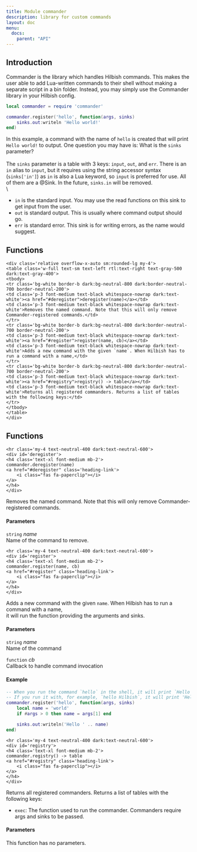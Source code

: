 ```yaml
---
title: Module commander
description: library for custom commands
layout: doc
menu:
  docs:
    parent: "API"
---
```


## Introduction


Commander is the library which handles Hilbish commands. This makes
the user able to add Lua-written commands to their shell without making
a separate script in a bin folder. Instead, you may simply use the Commander
library in your Hilbish config.

```lua
local commander = require 'commander'

commander.register('hello', function(args, sinks)
	sinks.out:writeln 'Hello world!'
end)
```

In this example, a command with the name of `hello` is created
that will print `Hello world!` to output. One question you may
have is: What is the `sinks` parameter?\
 \
The `sinks` parameter is a table with 3 keys: `input`, `out`, and `err`.
There is an `in` alias to `input`, but it requires using the string accessor syntax (`sinks['in']`)
as `in` is also a Lua keyword, so `input` is preferred for use.
All of them are a @Sink.
In the future, `sinks.in` will be removed.\
 \
- `in` is the standard input. You may use the read functions on this sink to get input from the user.
- `out` is standard output. This is usually where command output should go.
- `err` is standard error. This sink is for writing errors, as the name would suggest.

## Functions

``` =html
<div class='relative overflow-x-auto sm:rounded-lg my-4'>
<table class='w-full text-sm text-left rtl:text-right text-gray-500 dark:text-gray-400'>
<tbody>
<tr class='bg-white border-b dark:bg-neutral-800 dark:border-neutral-700 border-neutral-200'>
<td class='p-3 font-medium text-black whitespace-nowrap dark:text-white'><a href="#deregister">deregister(name)</a></td>
<td class='p-3 font-medium text-black whitespace-nowrap dark:text-white'>Removes the named command. Note that this will only remove Commander-registered commands.</td>
</tr>
<tr class='bg-white border-b dark:bg-neutral-800 dark:border-neutral-700 border-neutral-200'>
<td class='p-3 font-medium text-black whitespace-nowrap dark:text-white'><a href="#register">register(name, cb)</a></td>
<td class='p-3 font-medium text-black whitespace-nowrap dark:text-white'>Adds a new command with the given `name`. When Hilbish has to run a command with a name,</td>
</tr>
<tr class='bg-white border-b dark:bg-neutral-800 dark:border-neutral-700 border-neutral-200'>
<td class='p-3 font-medium text-black whitespace-nowrap dark:text-white'><a href="#registry">registry() -> table</a></td>
<td class='p-3 font-medium text-black whitespace-nowrap dark:text-white'>Returns all registered commanders. Returns a list of tables with the following keys:</td>
</tr>
</tbody>
</table>
</div>
```

## Functions

``` =html
<hr class='my-4 text-neutral-400 dark:text-neutral-600'>
<div id='deregister'>
<h4 class='text-xl font-medium mb-2'>
commander.deregister(name)
<a href="#deregister" class='heading-link'>
	<i class="fas fa-paperclip"></i>
</a>
</h4>
</div>

```

Removes the named command. Note that this will only remove Commander-registered commands.  

#### Parameters

`string` _name_  
Name of the command to remove.



``` =html
<hr class='my-4 text-neutral-400 dark:text-neutral-600'>
<div id='register'>
<h4 class='text-xl font-medium mb-2'>
commander.register(name, cb)
<a href="#register" class='heading-link'>
	<i class="fas fa-paperclip"></i>
</a>
</h4>
</div>

```

Adds a new command with the given `name`. When Hilbish has to run a command with a name,  
it will run the function providing the arguments and sinks.  

#### Parameters

`string` _name_  
Name of the command

`function` _cb_  
Callback to handle command invocation

#### Example

```lua
-- When you run the command `hello` in the shell, it will print `Hello world`.
-- If you run it with, for example, `hello Hilbish`, it will print 'Hello Hilbish'
commander.register('hello', function(args, sinks)
	local name = 'world'
	if #args > 0 then name = args[1] end

	sinks.out:writeln('Hello ' .. name)
end)
```


``` =html
<hr class='my-4 text-neutral-400 dark:text-neutral-600'>
<div id='registry'>
<h4 class='text-xl font-medium mb-2'>
commander.registry() -> table
<a href="#registry" class='heading-link'>
	<i class="fas fa-paperclip"></i>
</a>
</h4>
</div>

```

Returns all registered commanders. Returns a list of tables with the following keys:  
- `exec`: The function used to run the commander. Commanders require args and sinks to be passed.  

#### Parameters

This function has no parameters.  


